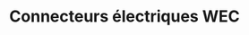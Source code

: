 ---
title: "Connecteurs électriques WEC"
url: /baie-durfe/connecteurs-electriques-wec/
shop: electrical
---